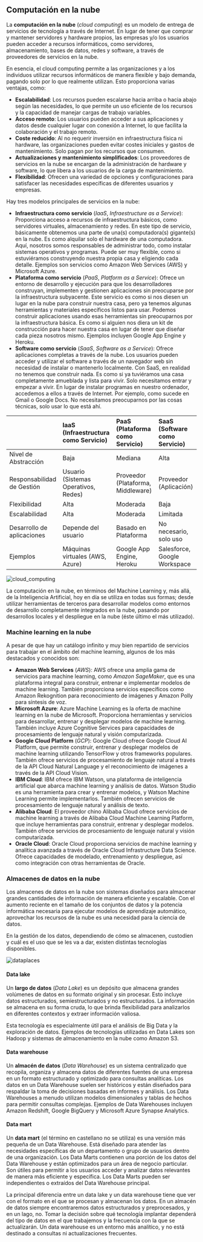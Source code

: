 ## Computación en la nube

La **computación en la nube** (*cloud computing*) es un modelo de entrega de servicios de tecnología a través de Internet. En lugar de tener que comprar y mantener servidores y hardware propios, las empresas y/o los usuarios pueden acceder a recursos informáticos, como servidores, almacenamiento, bases de datos, redes y software, a través de proveedores de servicios en la nube.

En esencia, el cloud computing permite a las organizaciones y a los individuos utilizar recursos informáticos de manera flexible y bajo demanda, pagando solo por lo que realmente utilizan. Esto proporciona varias ventajas, como:

- **Escalabilidad**: Los recursos pueden escalarse hacia arriba o hacia abajo según las necesidades, lo que permite un uso eficiente de los recursos y la capacidad de manejar cargas de trabajo variables.
- **Acceso remoto**: Los usuarios pueden acceder a sus aplicaciones y datos desde cualquier lugar con conexión a Internet, lo que facilita la colaboración y el trabajo remoto.
- **Coste reducido**: Al no requerir inversión en infraestructura física ni hardware, las organizaciones pueden evitar costes iniciales y gastos de mantenimiento. Solo pagan por los recursos que consumen.
- **Actualizaciones y mantenimiento simplificados**: Los proveedores de servicios en la nube se encargan de la administración de hardware y software, lo que libera a los usuarios de la carga de mantenimiento.
- **Flexibilidad**: Ofrecen una variedad de opciones y configuraciones para satisfacer las necesidades específicas de diferentes usuarios y empresas.

Hay tres modelos principales de servicios en la nube:

- **Infraestructura como servicio** (*IaaS*, *Infraestructure as a Service*): Proporciona acceso a recursos de infraestructura básicos, como servidores virtuales, almacenamiento y redes. En este tipo de servicio, básicamente obtenemos una parte de una(s) computadora(s) gigante(s) en la nube. Es como alquilar solo el hardware de una computadora. Aquí, nosotros somos responsables de administrar todo, como instalar sistemas operativos y programas. Puede ser muy flexible, como si estuviéramos construyendo nuestra propia casa y eligiendo cada detalle. Ejemplos son servicios como Amazon Web Services (AWS) y Microsoft Azure.
- **Plataforma como servicio** (*PaaS*, *Platform as a Service*): Ofrece un entorno de desarrollo y ejecución para que los desarrolladores construyan, implementen y gestionen aplicaciones sin preocuparse por la infraestructura subyacente. Este servicio es como si nos diesen un lugar en la nube para construir nuestra casa, pero ya tenemos algunas herramientas y materiales específicos listos para usar. Podemos construir aplicaciones usando esas herramientas sin preocuparnos por la infraestructura básica. Es como si alguien nos diera un kit de construcción para hacer nuestra casa en lugar de tener que diseñar cada pieza nosotros mismo. Ejemplos incluyen Google App Engine y Heroku.
- **Software como servicio** (*SaaS*, *Software as a Service*): Ofrece aplicaciones completas a través de la nube. Los usuarios pueden acceder y utilizar el software a través de un navegador web sin necesidad de instalar o mantenerlo localmente. Con SaaS, en realidad no tenemos que construir nada. Es como si ya tuviéramos una casa completamente amueblada y lista para vivir. Solo necesitamos entrar y empezar a vivir. En lugar de instalar programas en nuestro ordenador, accedemos a ellos a través de Internet. Por ejemplo, como sucede en Gmail o Google Docs. No necesitamos preocuparnos por las cosas técnicas, solo usar lo que está ahí.

|   | IaaS (Infraestructura como Servicio) | PaaS (Plataforma como Servicio) | SaaS (Software como Servicio) |
|:--|:-------------------------------------|:--------------------------------|:------------------------------|
| Nivel de Abstracción | Baja | Mediana | Alta |
| Responsabilidad de Gestión | Usuario (Sistemas Operativos, Redes) | Proveedor (Plataforma, Middleware) | Proveedor (Aplicación) |
| Flexibilidad | Alta | Moderada | Baja |
| Escalabilidad | Alta | Moderada | Limitada |
| Desarrollo de aplicaciones | Depende del usuario | Basado en Plataforma | No necesario, solo uso |
| Ejemplos | Máquinas virtuales (AWS, Azure) | Google App Engine, Heroku | Salesforce, Google Workspace |

![cloud_computing](https://github.com/4GeeksAcademy/machine-learning-content/blob/master/assets/cloud_computing.jpg?raw=true)

La computación en la nube, en términos del Machine Learning y, más allá, de la Inteligencia Artificial, hoy en día se utiliza en todas sus formas; desde utilizar herramientas de terceros para desarrollar modelos como entornos de desarrollo completamente integrados en la nube, pasando por desarrollos locales y el despliegue en la nube (éste último el más utilizado).

### Machine learning en la nube

A pesar de que hay un catálogo infinito y muy bien repartido de servicios para trabajar en el ámbito del machine learning, algunos de los más destacados y conocidos son:

- **Amazon Web Services** (*AWS*): AWS ofrece una amplia gama de servicios para machine learning, como *Amazon SageMaker*, que es una plataforma integral para construir, entrenar e implementar modelos de machine learning. También proporciona servicios específicos como Amazon Rekognition para reconocimiento de imágenes y Amazon Polly para síntesis de voz.
- **Microsoft Azure**: Azure Machine Learning es la oferta de machine learning en la nube de Microsoft. Proporciona herramientas y servicios para desarrollar, entrenar y desplegar modelos de machine learning. También incluye Azure Cognitive Services para capacidades de procesamiento de lenguaje natural y visión computarizada.
- **Google Cloud Platform** (*GCP*): Google Cloud ofrece Google Cloud AI Platform, que permite construir, entrenar y desplegar modelos de machine learning utilizando TensorFlow y otros frameworks populares. También ofrece servicios de procesamiento de lenguaje natural a través de la API Cloud Natural Language y el reconocimiento de imágenes a través de la API Cloud Vision.
- **IBM Cloud**: IBM ofrece IBM Watson, una plataforma de inteligencia artificial que abarca machine learning y análisis de datos. Watson Studio es una herramienta para crear y entrenar modelos, y Watson Machine Learning permite implementarlos. También ofrecen servicios de procesamiento de lenguaje natural y análisis de texto.
- **Alibaba Cloud**: El proveedor chino Alibaba Cloud ofrece servicios de machine learning a través de Alibaba Cloud Machine Learning Platform, que incluye herramientas para construir, entrenar y desplegar modelos. También ofrece servicios de procesamiento de lenguaje natural y visión computarizada.
- **Oracle Cloud**: Oracle Cloud proporciona servicios de machine learning y analítica avanzada a través de Oracle Cloud Infrastructure Data Science. Ofrece capacidades de modelado, entrenamiento y despliegue, así como integración con otras herramientas de Oracle.

### Almacenes de datos en la nube

Los almacenes de datos en la nube son sistemas diseñados para almacenar grandes cantidades de información de manera eficiente y escalable. Con el aumento reciente en el tamaño de los conjuntos de datos y la potencia informática necesaria para ejecutar modelos de aprendizaje automático, aprovechar los recursos de la nube es una necesidad para la ciencia de datos.

En la gestión de los datos, dependiendo de cómo se almacenen, custodien y cuál es el uso que se les va a dar, existen distintas tecnologías disponibles.

![dataplaces](https://github.com/4GeeksAcademy/machine-learning-content/blob/master/assets/dataplaces.png?raw=true)

#### Data lake

Un **largo de datos** (*Data Lake*) es un depósito que almacena grandes volúmenes de datos en su formato original y sin procesar. Esto incluye datos estructurados, semiestructurados y no estructurados. La información se almacena en su forma cruda, lo que brinda flexibilidad para analizarlos en diferentes contextos y extraer información valiosa.

Esta tecnología es especialmente útil para el análisis de Big Data y la exploración de datos. Ejemplos de tecnologías utilizadas en Data Lakes son Hadoop y sistemas de almacenamiento en la nube como Amazon S3.

#### Data warehouse

Un **almacén de datos** (*Data Warehouse*) es un sistema centralizado que recopila, organiza y almacena datos de diferentes fuentes de una empresa en un formato estructurado y optimizado para consultas analíticas. Los datos en un Data Warehouse suelen ser históricos y están diseñados para respaldar la toma de decisiones basadas en informes y análisis. Los Data Warehouses a menudo utilizan modelos dimensionales y tablas de hechos para permitir consultas complejas. Ejemplos de Data Warehouses incluyen Amazon Redshift, Google BigQuery y Microsoft Azure Synapse Analytics.

#### Data mart

Un **data mart** (el término en castellano no se utiliza) es una versión más pequeña de un Data Warehouse. Está diseñado para atender las necesidades específicas de un departamento o grupo de usuarios dentro de una organización. Los Data Marts contienen una porción de los datos del Data Warehouse y están optimizados para un área de negocio particular. Son útiles para permitir a los usuarios acceder y analizar datos relevantes de manera más eficiente y específica. Los Data Marts pueden ser independientes o extraídos del Data Warehouse principal.

La principal diferencia entre un data lake y un data warehouse tiene que ver con el formato en el que se procesan y almacenan los datos. En un almacén de datos siempre encontraremos datos estructurados y preprocesados, y en un lago, no. Tomar la decisión sobre qué tecnología implantar dependerá del tipo de datos en el que trabajemos y la frecuencia con la que se actualizarán. Un data warehouse es un entorno más analítico, y no está destinado a consultas ni actualizaciones frecuentes.